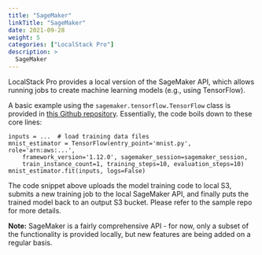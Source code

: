 ```yaml
---
title: "SageMaker"
linkTitle: "SageMaker"
date: 2021-09-28
weight: 5
categories: ["LocalStack Pro"]
description: >
  SageMaker
---
```


LocalStack Pro provides a local version of the SageMaker API, which allows running jobs to create machine learning models (e.g., using TensorFlow).

A basic example using the `sagemaker.tensorflow.TensorFlow` class is provided in [this Github repository](https://github.com/localstack/localstack-pro-samples/tree/master/sagemaker-ml-jobs). Essentially, the code boils down to these core lines:
```
inputs = ...  # load training data files
mnist_estimator = TensorFlow(entry_point='mnist.py', role='arn:aws:...',
    framework_version='1.12.0', sagemaker_session=sagemaker_session,
    train_instance_count=1, training_steps=10, evaluation_steps=10)
mnist_estimator.fit(inputs, logs=False)
```

The code snippet above uploads the model training code to local S3, submits a new training job to the local SageMaker API, and finally puts the trained model back to an output S3 bucket. Please refer to the sample repo for more details.

**Note:** SageMaker is a fairly comprehensive API - for now, only a subset of the functionality is provided locally, but new features are being added on a regular basis.
